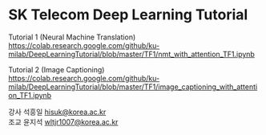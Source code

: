 # SK Telecom Deep Learning Tutorial

Tutorial 1 (Neural Machine Translation)  
https://colab.research.google.com/github/ku-milab/DeepLearningTutorial/blob/master/TF1/nmt_with_attention_TF1.ipynb

Tutorial 2 (Image Captioning)  
https://colab.research.google.com/github/ku-milab/DeepLearningTutorial/blob/master/TF1/image_captioning_with_attention_TF1.ipynb

강사 석흥일 hisuk@korea.ac.kr  
조교 윤지석 wltjr1007@korea.ac.kr
